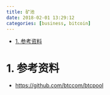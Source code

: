 ```yaml
---
title: 矿池
date: 2018-02-01 13:29:12
categories: [business, bitcoin]
---
```



<!-- TOC -->

- [1. 参考资料](#1-参考资料)

<!-- /TOC -->




<a id="markdown-1-参考资料" name="1-参考资料"></a>
# 1. 参考资料

* https://github.com/btccom/btcpool